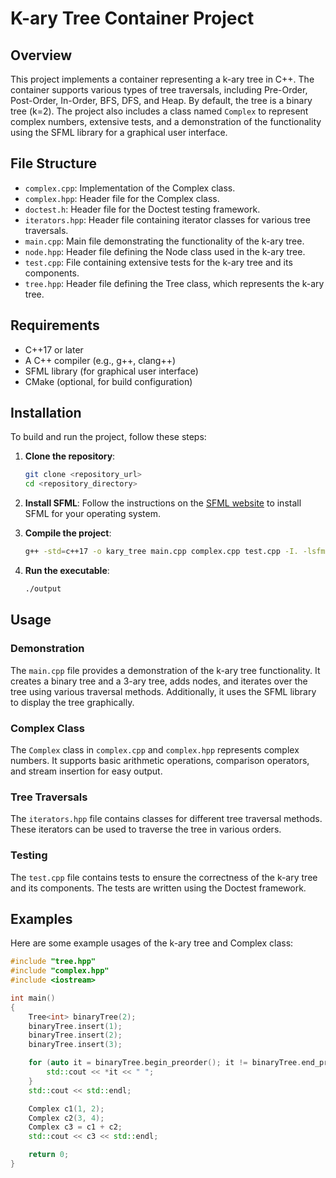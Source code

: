 # K-ary Tree Container Project

## Overview

This project implements a container representing a k-ary tree in C++. The container supports various types of tree traversals, including Pre-Order, Post-Order, In-Order, BFS, DFS, and Heap. By default, the tree is a binary tree (k=2). The project also includes a class named `Complex` to represent complex numbers, extensive tests, and a demonstration of the functionality using the SFML library for a graphical user interface.

## File Structure

- `complex.cpp`: Implementation of the Complex class.
- `complex.hpp`: Header file for the Complex class.
- `doctest.h`: Header file for the Doctest testing framework.
- `iterators.hpp`: Header file containing iterator classes for various tree traversals.
- `main.cpp`: Main file demonstrating the functionality of the k-ary tree.
- `node.hpp`: Header file defining the Node class used in the k-ary tree.
- `test.cpp`: File containing extensive tests for the k-ary tree and its components.
- `tree.hpp`: Header file defining the Tree class, which represents the k-ary tree.

## Requirements

- C++17 or later
- A C++ compiler (e.g., g++, clang++)
- SFML library (for graphical user interface)
- CMake (optional, for build configuration)

## Installation

To build and run the project, follow these steps:

1. **Clone the repository**:
    ```sh
    git clone <repository_url>
    cd <repository_directory>
    ```

2. **Install SFML**:
    Follow the instructions on the [SFML website](https://www.sfml-dev.org/download.php) to install SFML for your operating system.

3. **Compile the project**:
    ```sh
    g++ -std=c++17 -o kary_tree main.cpp complex.cpp test.cpp -I. -lsfml-graphics -lsfml-window -lsfml-system
    ```

4. **Run the executable**:
    ```sh
    ./output
    ```

## Usage

### Demonstration

The `main.cpp` file provides a demonstration of the k-ary tree functionality. It creates a binary tree and a 3-ary tree, adds nodes, and iterates over the tree using various traversal methods. Additionally, it uses the SFML library to display the tree graphically.

### Complex Class

The `Complex` class in `complex.cpp` and `complex.hpp` represents complex numbers. It supports basic arithmetic operations, comparison operators, and stream insertion for easy output.

### Tree Traversals

The `iterators.hpp` file contains classes for different tree traversal methods. These iterators can be used to traverse the tree in various orders.

### Testing

The `test.cpp` file contains tests to ensure the correctness of the k-ary tree and its components. The tests are written using the Doctest framework.

## Examples

Here are some example usages of the k-ary tree and Complex class:

```cpp
#include "tree.hpp"
#include "complex.hpp"
#include <iostream>

int main() 
{
    Tree<int> binaryTree(2);
    binaryTree.insert(1);
    binaryTree.insert(2);
    binaryTree.insert(3);

    for (auto it = binaryTree.begin_preorder(); it != binaryTree.end_preorder(); ++it) {
        std::cout << *it << " ";
    }
    std::cout << std::endl;

    Complex c1(1, 2);
    Complex c2(3, 4);
    Complex c3 = c1 + c2;
    std::cout << c3 << std::endl;

    return 0;
}
